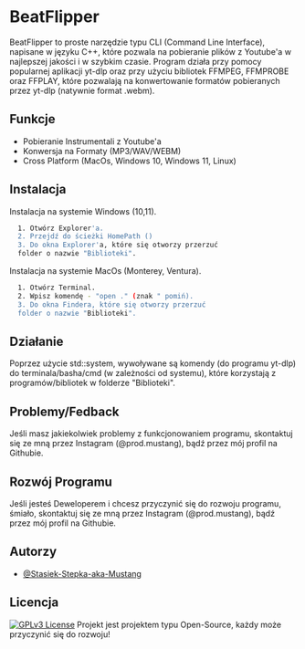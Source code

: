 
# BeatFlipper

BeatFlipper to proste narzędzie typu CLI (Command Line Interface), napisane w języku C++, które pozwala na pobieranie plików z Youtube'a w najlepszej jakości i w szybkim czasie. Program działa przy pomocy popularnej aplikacji yt-dlp oraz przy użyciu bibliotek
FFMPEG, FFMPROBE oraz FFPLAY, które pozwalają na konwertowanie formatów pobieranych przez yt-dlp (natywnie format .webm). 


## Funkcje

- Pobieranie Instrumentali z Youtube'a
- Konwersja na Formaty (MP3/WAV/WEBM)
- Cross Platform (MacOs, Windows 10, Windows 11, Linux)


## Instalacja

Instalacja na systemie Windows (10,11).

```bash
  1. Otwórz Explorer'a.
  2. Przejdź do ścieżki HomePath ()
  3. Do okna Explorer'a, które się otworzy przerzuć
  folder o nazwie "Biblioteki".

```

Instalacja na systemie MacOs (Monterey, Ventura).

```bash
  1. Otwórz Terminal.
  2. Wpisz komendę - "open ." (znak " pomiń).
  3. Do okna Findera, które się otworzy przerzuć
  folder o nazwie "Biblioteki".

```



    
## Działanie

Poprzez użycie std::system, wywoływane są komendy (do programu yt-dlp) do terminala/basha/cmd (w zależności od systemu), które korzystają z programów/bibliotek w folderze "Biblioteki". 


## Problemy/Fedback

Jeśli masz jakiekolwiek problemy z funkcjonowaniem programu,
skontaktuj się ze mną przez Instagram (@prod.mustang), bądź przez mój
profil na Githubie.

## Rozwój Programu

Jeśli jesteś Deweloperem i chcesz przyczynić się do rozwoju programu,
śmiało, skontaktuj się ze mną przez Instagram (@prod.mustang), bądź przez mój profil na Githubie.

## Autorzy

- [@Stasiek-Stepka-aka-Mustang](https://github.com/Stasiek-Stepka-aka-Mustang)


## Licencja
[![GPLv3 License](https://img.shields.io/badge/License-GPL%20v3-yellow.svg)](https://opensource.org/licenses/)
Projekt jest projektem typu Open-Source, każdy może przyczynić się do rozwoju!



